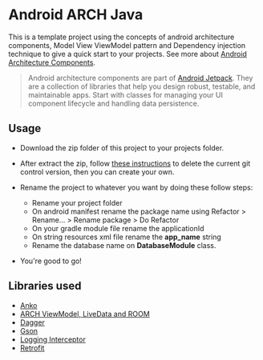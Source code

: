 # Android ARCH Java

This is a template project using the concepts of android architecture components, Model View ViewModel pattern and Dependency injection technique to give a quick start to your projects. See more about [Android Architecture Components](https://developer.android.com/topic/libraries/architecture/).

>Android architecture components are part of [Android Jetpack](https://developer.android.com/jetpack/). They are a collection of libraries that help you design robust, testable, and maintainable apps. Start with classes for managing your UI component lifecycle and handling data persistence.

## Usage
* Download the zip folder of this project to your projects folder.
* After extract the zip, follow [these instructions](https://stackoverflow.com/questions/1213430/how-to-fully-delete-a-git-repository-created-with-init) to delete the current git control version, then you can create your own.

* Rename the project to whatever you want by doing these follow steps:
    * Rename your project folder
    * On android manifest rename the package name using Refactor > Rename... > Rename package > Do Refactor
    * On your gradle module file rename the applicationId
    * On string resources xml file rename the **app_name** string
    * Rename the database name on **DatabaseModule** class.

* You're good to go!

## Libraries used
* [Anko](https://github.com/Kotlin/anko)
* [ARCH ViewModel, LiveData and ROOM](https://developer.android.com/topic/libraries/architecture/adding-components)
* [Dagger](https://github.com/google/dagger)
* [Gson](https://github.com/google/gson)
* [Logging Interceptor](https://github.com/square/okhttp/tree/master/okhttp-logging-interceptor)
* [Retrofit](https://github.com/square/retrofit)
